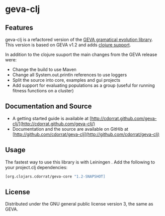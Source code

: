 # geva-clj

## Features
geva-clj is a refactored version of the [GEVA gramatical evolution library](http://ncra.ucd.ie/Site/GEVA.html).
This version is based on GEVA v1.2 and adds [clojure support](http://geva-clj.github.com/xxx.html).

In addition to the clojure suuport the main changes from the GEVA release were:
- Change the build to use Maven
- Change all System.out.println references to use loggers
- Split the source into core, examples and gui projects
- Add support for evaluating populations as a group (useful for running fitness functions on a cluster)
 

## Documentation and Source

- A getting started guide is available at [http://cdorrat.github.com/geva-clj/](http://cdorrat.github.com/geva-clj/)
- Documentation and the source are available on GitHib at [http://github.com/cdorrat/geva-clj](http://github.com/cdorrat/geva-clj)


## Usage
The fastest way to use this library is with Leiningen . Add the following to your project.clj dependencies:

```clojure
[org.clojars.cdorrat/geva-core "1.2-SNAPSHOT]
```

## License

Distributed under the GNU general public license version 3, the same as GEVA.
